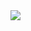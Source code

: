 

<img src="https://img.shields.io/badge/JAVA-#007396?style=flat-square&logo=JAVA&logoColor=white"/>

